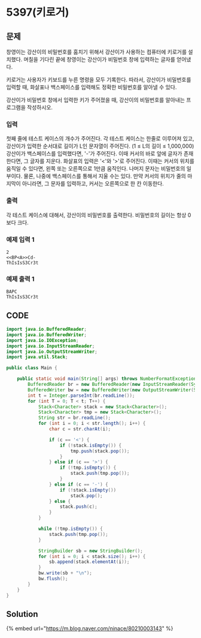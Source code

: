 # 5397\(키로거\)

## 문제

창영이는 강산이의 비밀번호를 훔치기 위해서 강산이가 사용하는 컴퓨터에 키로거를 설치했다. 며칠을 기다린 끝에 창영이는 강산이가 비밀번호 창에 입력하는 글자를 얻어냈다.

키로거는 사용자가 키보드를 누른 명령을 모두 기록한다. 따라서, 강산이가 비밀번호를 입력할 때, 화살표나 백스페이스를 입력해도 정확한 비밀번호를 알아낼 수 있다.

강산이가 비밀번호 창에서 입력한 키가 주어졌을 때, 강산이의 비밀번호를 알아내는 프로그램을 작성하시오.

### 입력

첫째 줄에 테스트 케이스의 개수가 주어진다. 각 테스트 케이스는 한줄로 이루어져 있고, 강산이가 입력한 순서대로 길이가 L인 문자열이 주어진다. \(1 ≤ L의 길이 ≤ 1,000,000\) 강산이가 백스페이스를 입력했다면, '-'가 주어진다. 이때 커서의 바로 앞에 글자가 존재한다면, 그 글자를 지운다. 화살표의 입력은 '&lt;'와 '&gt;'로 주어진다. 이때는 커서의 위치를 움직일 수 있다면, 왼쪽 또는 오른쪽으로 1만큼 움직인다. 나머지 문자는 비밀번호의 일부이다. 물론, 나중에 백스페이스를 통해서 지울 수는 있다. 만약 커서의 위치가 줄의 마지막이 아니라면, 그 문자를 입력하고, 커서는 오른쪽으로 한 칸 이동한다.

### 출력

각 테스트 케이스에 대해서, 강산이의 비밀번호를 출력한다. 비밀번호의 길이는 항상 0보다 크다.

### 예제 입력 1

```text
2
<<BP<A>>Cd-
ThIsIsS3Cr3t
```

### 예제 출력 1

```text
BAPC
ThIsIsS3Cr3t
```

## CODE

```java
import java.io.BufferedReader;
import java.io.BufferedWriter;
import java.io.IOException;
import java.io.InputStreamReader;
import java.io.OutputStreamWriter;
import java.util.Stack;

public class Main {

	public static void main(String[] args) throws NumberFormatException, IOException {
		BufferedReader br = new BufferedReader(new InputStreamReader(System.in));
		BufferedWriter bw = new BufferedWriter(new OutputStreamWriter(System.out));
		int t = Integer.parseInt(br.readLine());
		for (int T = 0; T < t; T++) {
			Stack<Character> stack = new Stack<Character>();
			Stack<Character> tmp = new Stack<Character>();
			String str = br.readLine();
			for (int i = 0; i < str.length(); i++) {
				char c = str.charAt(i);

				if (c == '<') {
					if (!stack.isEmpty()) {
						tmp.push(stack.pop());
					}
				} else if (c == '>') {
					if (!tmp.isEmpty()) {
						stack.push(tmp.pop());
					}
				} else if (c == '-') {
					if (!stack.isEmpty())
						stack.pop();
				} else {
					stack.push(c);
				}
			}

			while (!tmp.isEmpty()) {
				stack.push(tmp.pop());
			}

			StringBuilder sb = new StringBuilder();
			for (int i = 0; i < stack.size(); i++) {
				sb.append(stack.elementAt(i));
			}
			bw.write(sb + "\n");
			bw.flush();
		}
	}
}
```

## Solution

{% embed url="https://m.blog.naver.com/ninace/80210003143" %}

